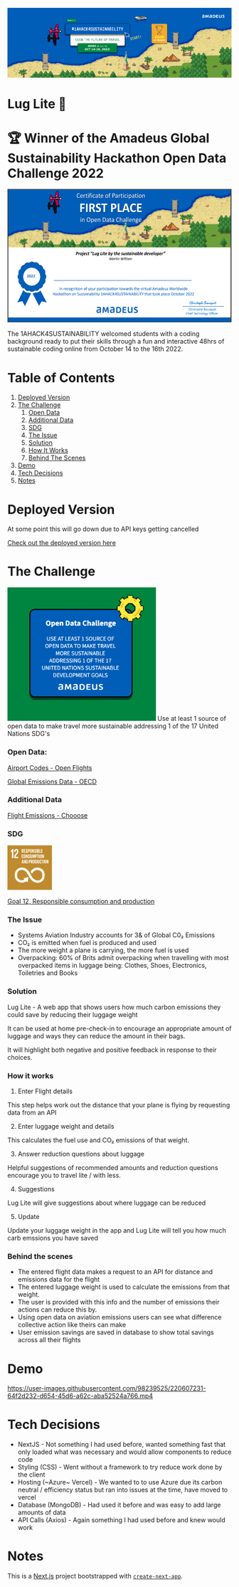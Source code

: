 ![](https://github.com/MartinSWDev/MartinSWDev.github.io/blob/master/assets/img/header.png?raw=true)
# Lug Lite 🧳
# 🏆 Winner of the Amadeus Global Sustainability Hackathon Open Data Challenge 2022
<img src="https://github.com/MartinSWDev/MartinSWDev.github.io/blob/master/assets/img/cert%202.png?raw=true" height="300">

The 1AHACK4SUSTAINABILITY welcomed students with a coding background ready to put their skills through a fun and interactive 48hrs of sustainable coding online from October 14 to the 16th 2022.

# Table of Contents
1.  [Deployed Version](#deployed-version)
2.  [The Challenge](#the-challenge)
    1. [Open Data](#open-data)
    2. [Additional Data](#additional-data)
    3. [SDG](#sdg)
    4. [The Issue](#the-issue)
    5. [Solution](#solution)
    6. [How It Works](#how-it-works)
    7. [Behind The Scenes](#behind-the-scenes)
3.  [Demo](#demo)
4.  [Tech Decisions](#tech-decisions)
5.  [Notes](#notes)

# Deployed Version
At some point this will go down due to API keys getting cancelled

[Check out the deployed version here](https://lug-lite.vercel.app/)

# The Challenge
<img src="https://github.com/MartinSWDev/MartinSWDev.github.io/blob/master/assets/img/Open%20data%20challenge.PNG?raw=true" height="300">
Use at least 1 source of open data to make travel more sustainable addressing 1 of the 17 United Nations SDG's

### Open Data:
[Airport Codes - Open Flights](https://openflights.org/)

[Global Emissions Data - OECD](https://stats.oecd.org/Index.aspx?DataSetCode=AIRTRANS_CO2)

### Additional Data
[Flight Emissions - Chooose](https://www.chooose.today/)

### SDG
<img src="https://github.com/MartinSWDev/MartinSWDev.github.io/blob/master/assets/img/sdg250%20(1).png?raw=true" height="100">

[Goal 12, Responsible consumption and production](https://www.globalgoals.org/goals/12-responsible-consumption-and-production/)

### The Issue
- Systems Aviation Industry accounts for 3& of Global C0₂ Emissions
- CO₂ is emitted when fuel is produced and used 
- The more weight a plane is carrying, the more fuel is used
- Overpacking: 60% of Brits admit overpacking when travelling with most overpacked items in luggage being: Clothes, Shoes, Electronics, Toiletries and Books

### Solution
Lug Lite - A web app that shows users how much carbon emissions they could save by reducing their luggage weight

It can be used at home pre-check-in to encourage an appropriate amount of luggage and ways they can reduce the amount in their bags.

It will highlight both negative and positive feedback in response to their choices.

### How it works
1. Enter Flight details

This step helps work out the distance that your plane is flying by requesting data from an API

2. Enter luggage weight and details

This calculates the fuel use and CO₂ emissions of that weight. 

3. Answer reduction questions about luggage

Helpful suggestions of recommended amounts and reduction questions encourage you to travel lite / with less. 

4. Suggestions

Lug Lite will give suggestions about where luggage can be reduced

5. Update

Update your luggage weight in the app and Lug Lite will tell you how much carb emssions you have saved

### Behind the scenes
- The entered flight data makes a request to an API for distance and emissions data for the flight
- The entered luggage weight is used to calculate the emissions from that weight. 
- The user is provided with this info and the number of emissions their actions can reduce this by.
- Using open data on aviation emissions users can see what difference collective action like theirs can make 
- User emission savings are saved in database to show total savings across all their flights

# Demo
https://user-images.githubusercontent.com/98239525/220607231-64f2d232-d654-45d6-a62c-aba52524a766.mp4

# Tech Decisions
- NextJS - Not something I had used before, wanted something fast that only loaded what was necessary and would allow components to reduce code
- Styling (CSS) - Went without a framework to try reduce work done by the client
- Hosting (~Azure~ Vercel) - We wanted to to use Azure due its carbon neutral / efficiency status but ran into issues at the time, have moved to vercel
- Database (MongoDB) - Had used it before and was easy to add large amounts of data
- API Calls (Axios) - Again something I had used before and knew would work

# Notes
This is a [Next.js](https://nextjs.org/) project bootstrapped with [`create-next-app`](https://github.com/vercel/next.js/tree/canary/packages/create-next-app).

